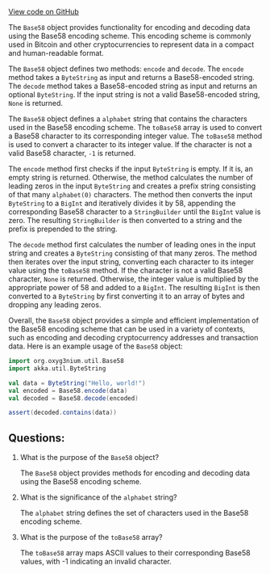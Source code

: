 [View code on GitHub](https://github.com/alephium/alephium/util/src/main/scala/org/alephium/util/Base58.scala)

The `Base58` object provides functionality for encoding and decoding data using the Base58 encoding scheme. This encoding scheme is commonly used in Bitcoin and other cryptocurrencies to represent data in a compact and human-readable format.

The `Base58` object defines two methods: `encode` and `decode`. The `encode` method takes a `ByteString` as input and returns a Base58-encoded string. The `decode` method takes a Base58-encoded string as input and returns an optional `ByteString`. If the input string is not a valid Base58-encoded string, `None` is returned.

The `Base58` object defines a `alphabet` string that contains the characters used in the Base58 encoding scheme. The `toBase58` array is used to convert a Base58 character to its corresponding integer value. The `toBase58` method is used to convert a character to its integer value. If the character is not a valid Base58 character, `-1` is returned.

The `encode` method first checks if the input `ByteString` is empty. If it is, an empty string is returned. Otherwise, the method calculates the number of leading zeros in the input `ByteString` and creates a prefix string consisting of that many `alphabet(0)` characters. The method then converts the input `ByteString` to a `BigInt` and iteratively divides it by 58, appending the corresponding Base58 character to a `StringBuilder` until the `BigInt` value is zero. The resulting `StringBuilder` is then converted to a string and the prefix is prepended to the string.

The `decode` method first calculates the number of leading ones in the input string and creates a `ByteString` consisting of that many zeros. The method then iterates over the input string, converting each character to its integer value using the `toBase58` method. If the character is not a valid Base58 character, `None` is returned. Otherwise, the integer value is multiplied by the appropriate power of 58 and added to a `BigInt`. The resulting `BigInt` is then converted to a `ByteString` by first converting it to an array of bytes and dropping any leading zeros.

Overall, the `Base58` object provides a simple and efficient implementation of the Base58 encoding scheme that can be used in a variety of contexts, such as encoding and decoding cryptocurrency addresses and transaction data. Here is an example usage of the `Base58` object:

```scala
import org.oxyg3nium.util.Base58
import akka.util.ByteString

val data = ByteString("Hello, world!")
val encoded = Base58.encode(data)
val decoded = Base58.decode(encoded)

assert(decoded.contains(data))
```
## Questions: 
 1. What is the purpose of the `Base58` object?
    
    The `Base58` object provides methods for encoding and decoding data using the Base58 encoding scheme.

2. What is the significance of the `alphabet` string?

    The `alphabet` string defines the set of characters used in the Base58 encoding scheme.

3. What is the purpose of the `toBase58` array?

    The `toBase58` array maps ASCII values to their corresponding Base58 values, with -1 indicating an invalid character.